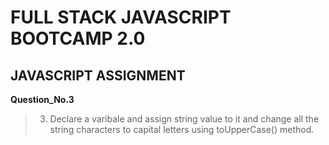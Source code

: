 # FULL STACK JAVASCRIPT BOOTCAMP 2.0

## JAVASCRIPT ASSIGNMENT

**Question_No.3**

>03. Declare a varibale and assign string value to it and change all the string characters to capital letters using toUpperCase() method.